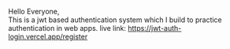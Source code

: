 Hello Everyone,  
This is a jwt based authentication system which I build to practice
authentication in web apps.
live link: https://jwt-auth-login.vercel.app/register
